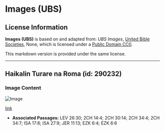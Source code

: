 # Images (UBS)

## License Information

**Images (UBS)** is based on and adapted from: _UBS Images_, [United Bible Societies](https://unitedbiblesocieties.org/), None, which is licensed under a [Public Domain CC0](https://creativecommons.org/public-domain/cc0/).

This markdown version is provided under the same license.



--------------------------------

## Haikalin Turare na Roma (id: 290232)

### Image Content

![Image](https://cdn.aquifer.bible/aquifer-content/resources/Media/WEB-0535_incense_altar_roman.jpg)

[link](https://cdn.aquifer.bible/aquifer-content/resources/Media/WEB-0535_incense_altar_roman.jpg)

* **Associated Passages:** LEV 26:30; 2CH 14:4; 2CH 30:14; 2CH 34:4; 2CH 34:7; ISA 17:8; ISA 27:9; JER 11:13; EZK 6:4; EZK 6:6

